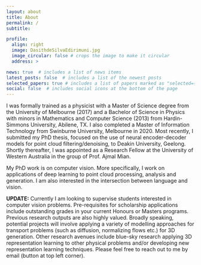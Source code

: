 ```yaml
---
layout: about
title: About
permalink: /
subtitle:

profile:
  align: right
  image: DasithdeSilvaEdirimuni.jpg
  image_circular: false # crops the image to make it circular
  address: >

news: true  # includes a list of news items
latest_posts: false  # includes a list of the newest posts
selected_papers: true # includes a list of papers marked as "selected={true}"
social: false  # includes social icons at the bottom of the page
---
```


I was formally trained as a physicist with a Master of Science degree from the University of Melbourne (2017) and a Bachelor of Science in Physics with minors in Mathematics and Computer Science (2013) from Hardin-Simmons University, Abilene, TX. I also completed a Master of Information Technology from Swinburne University, Melbourne in 2020. Most recently, I submitted my PhD thesis, focused on the use of neural encoder-decoder models for point cloud filtering/denoising, to Deakin University, Geelong. Shortly thereafter, I was appointed as a Research Fellow at the University of Western Australia in the group of Prof. Ajmal Mian.

My PhD work is on computer vision. More specifically, I work on applications of deep learning to point cloud processing, analysis and generation. I am also interested in the intersection between language and vision. 

**UPDATE:** Currently I am looking to supervise students interested in computer vision problems. Pre-requisites for scholarship applications include outstanding grades in your current Honours or Masters programs. Previous research outputs are also highly valued. Broadly speaking, potential projects will involve applying a variety of modelling approaches for transport problems (such as diffusion, normalizing flows etc.) for 3D generation. Other research avenues include blue-sky research applying 3D representation learning to other physical problems and/or developing new representation learning techniques. Please feel free to reach out to me by email (button at top left corner). 